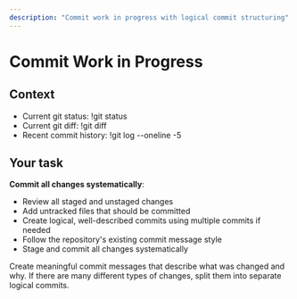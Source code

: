 ```yaml
---
description: "Commit work in progress with logical commit structuring"
---
```


# Commit Work in Progress

## Context
- Current git status: !git status
- Current git diff: !git diff
- Recent commit history: !git log --oneline -5

## Your task

**Commit all changes systematically**:
   - Review all staged and unstaged changes
   - Add untracked files that should be committed
   - Create logical, well-described commits using multiple commits if needed
   - Follow the repository's existing commit message style
   - Stage and commit all changes systematically

Create meaningful commit messages that describe what was changed and why. If there are many different types of changes, split them into separate logical commits.